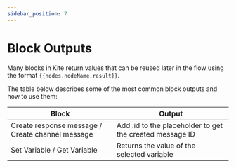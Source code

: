 ```yaml
---
sidebar_position: 7
---
```


# Block Outputs

Many blocks in Kite return values that can be reused later in the flow using the format `{{nodes.nodeName.result}}`.

The table below describes some of the most common block outputs and how to use them:

<table class="custom-table">
  <thead>
    <tr>
      <th>Block</th>
      <th>Output</th>
    </tr>
  </thead>
  <tbody>
    <tr>
      <td>Create response message / Create channel message</td>
      <td>Add <span class="inline-code-snippet">.id</span> to the placeholder to get the created message ID</td>
    </tr>
    <tr>
      <td>Set Variable / Get Variable</td>
      <td>Returns the value of the selected variable</td>
    </tr>
  </tbody>
</table>
